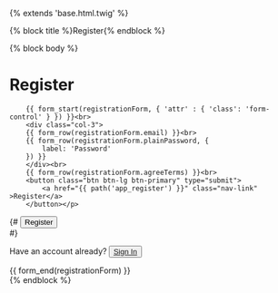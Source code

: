 {% extends 'base.html.twig' %}

{% block title %}Register{% endblock %}

{% block body %}
    <div class="container-md col-md-4 col-md-offset-4">
        <h1>Register</h1>

        {{ form_start(registrationForm, { 'attr' : { 'class': 'form-control' } }) }}<br>
        <div class="col-3">
        {{ form_row(registrationForm.email) }}<br>
        {{ form_row(registrationForm.plainPassword, {
            label: 'Password'
        }) }}
        </div><br>
        {{ form_row(registrationForm.agreeTerms) }}<br>
        <button class="btn btn-lg btn-primary" type="submit">
            <a href="{{ path('app_register') }}" class="nav-link" >Register</a>
        </button></p>
{#        <button type="submit" class="btn btn-primary btn-sm">Register</button><br>#}
        <p>Have an account already?
            <button class="btn btn-lg btn-primary" type="submit">
                <a href="/{{ app.user ? 'logout' : 'login' }}" class="nav-link">
                    Sign In</a>
            </button></p>
        {{ form_end(registrationForm) }}
    </div>
    </div>
{% endblock %}
